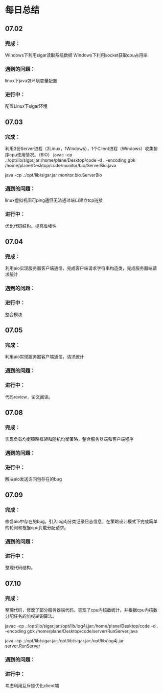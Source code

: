 # 每日总结

## 07.02

### 完成：
Windows下利用sigar读取系统数据
Windows下利用socket获取cpu占用率

### 遇到的问题：
linux下java包环境变量配置

### 进行中：
配置Linux下sigar环境


## 07.03

### 完成：
利用3份Server进程（2Linux，1Windows），1个Client进程（Windows）收集排序cpu使用情况。（BIO）
javac -cp .:/opt/lib/sigar.jar:/home/plane/Desktop/code -d . -encoding gbk /home/plane/Desktop/code/monitor/bio/ServerBio.java

java -cp .:/opt/lib/sigar.jar monitor.bio.ServerBio


### 遇到的问题：
linux虚拟机间可ping通但无法通过端口建立tcp链接

### 进行中：
优化代码结构，提高鲁棒性


## 07.04

### 完成：
利用aio实现服务器客户端通信，完成客户端请求字符串构造类，完成服务器端请求统计


### 遇到的问题：


### 进行中：
整合模块


## 07.05

### 完成：
利用aio实现服务器客户端通信，请求统计


### 遇到的问题：


### 进行中：
代码review，论文阅读。


## 07.08

### 完成：
实现负载均衡策略框架和随机均衡策略，整合服务器端和客户端程序


### 遇到的问题：


### 进行中：
解决aio发送询问包存在的bug


## 07.09

### 完成：
修复aio中存在的bug。引入log4j分类记录日志信息，在策略设计模式下完成简单的轮询和根据cpu负载分配请求。


### 遇到的问题：


### 进行中：
整理代码结构。


## 07.10

### 完成：
整理代码，修改了部分服务器端代码。实现了cpu内核数统计，并根据cpu内核数分配任务的加权轮询算法。

javac -cp .:/opt/lib/sigar.jar:/opt/lib/log4j.jar:/home/plane/Desktop/code -d . -encoding gbk /home/plane/Desktop/code/server/RunServer.java

java -cp .:/opt/lib/sigar.jar:/opt/lib/sigar.jar:/opt/lib/log4j.jar server.RunServer


### 遇到的问题：


### 进行中：
考虑利用互斥锁优化client端

